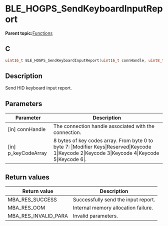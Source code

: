 # BLE\_HOGPS\_SendKeyboardInputReport

**Parent topic:**[Functions](GUID-9E702AA1-2983-4EA5-8BAD-D1D63600D31F.md)

## C

```c
uint16_t BLE_HOGPS_SendKeyboardInputReport(uint16_t connHandle, uint8_t *p_keyCodeArray);
```

## Description

Send HID keyboard input report.

## Parameters

|Parameter|Description|
|---------|-----------|
|\[in\] connHandle|The connection handle associated with the connection.|
|\[in\] p\_keyCodeArray|8 bytes of key codes array. From byte 0 to byte 7: \|Modifier Keys\|Reserved\|Keycode 1\|Keycode 2\|Keycode 3\|Keycode 4\|Keycode 5\|Keycode 6\|.|

## Return values

|Return value|Description|
|------------|-----------|
|MBA\_RES\_SUCCESS|Successfully send the input report.|
|MBA\_RES\_OOM|Internal memory allocation failure.|
|MBA\_RES\_INVALID\_PARA|Invalid parameters.|

